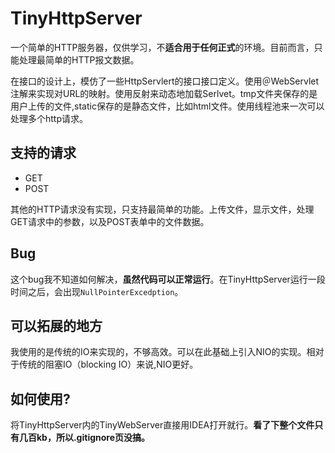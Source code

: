# TinyHttpServer
一个简单的HTTP服务器，仅供学习，不**适合用于任何正式**的环境。目前而言，只能处理最简单的HTTP报文数据。

在接口的设计上，模仿了一些HttpServlert的接口接口定义。使用＠WebServlet注解来实现对URL的映射。使用反射来动态地加载Serlvet。tmp文件夹保存的是用户上传的文件,static保存的是静态文件，比如html文件。使用线程池来一次可以处理多个http请求。

## 支持的请求
- GET
- POST

其他的HTTP请求没有实现，只支持最简单的功能。上传文件，显示文件，处理GET请求中的参数，以及POST表单中的文件数据。

## Bug
这个bug我不知道如何解决，**虽然代码可以正常运行**。在TinyHttpServer运行一段时间之后，会出现`NullPointerExcedption`。

## 可以拓展的地方
我使用的是传统的IO来实现的，不够高效。可以在此基础上引入NIO的实现。相对于传统的阻塞IO（blocking IO）来说,NIO更好。
## 如何使用?
将TinyHttpServer内的TinyWebServer直接用IDEA打开就行。**看了下整个文件只有几百kb，所以.gitignore页没搞。**